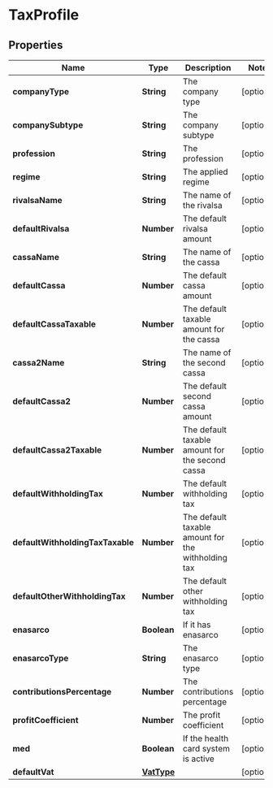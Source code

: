 # TaxProfile

## Properties

Name | Type | Description | Notes
------------ | ------------- | ------------- | -------------
**companyType** | **String** | The company type | [optional] 
**companySubtype** | **String** | The company subtype | [optional] 
**profession** | **String** | The profession | [optional] 
**regime** | **String** | The applied regime | [optional] 
**rivalsaName** | **String** | The name of the rivalsa | [optional] 
**defaultRivalsa** | **Number** | The default rivalsa amount | [optional] 
**cassaName** | **String** | The name of the cassa | [optional] 
**defaultCassa** | **Number** | The default cassa amount | [optional] 
**defaultCassaTaxable** | **Number** | The default taxable amount for the cassa | [optional] 
**cassa2Name** | **String** | The name of the second cassa | [optional] 
**defaultCassa2** | **Number** | The default second cassa amount | [optional] 
**defaultCassa2Taxable** | **Number** | The default taxable amount for the second cassa | [optional] 
**defaultWithholdingTax** | **Number** | The default withholding tax | [optional] 
**defaultWithholdingTaxTaxable** | **Number** | The default taxable amount for the withholding tax | [optional] 
**defaultOtherWithholdingTax** | **Number** | The default other withholding tax | [optional] 
**enasarco** | **Boolean** | If it has enasarco | [optional] 
**enasarcoType** | **String** | The enasarco type | [optional] 
**contributionsPercentage** | **Number** | The contributions percentage | [optional] 
**profitCoefficient** | **Number** | The profit coefficient | [optional] 
**med** | **Boolean** | If the health card system is active | [optional] 
**defaultVat** | [**VatType**](VatType.md) |  | [optional] 


